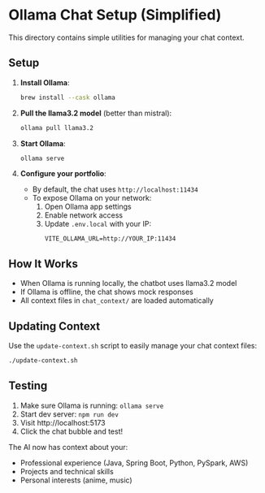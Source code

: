 # Ollama Chat Setup (Simplified)

This directory contains simple utilities for managing your chat context.

## Setup

1. **Install Ollama**:
   ```bash
   brew install --cask ollama
   ```

2. **Pull the llama3.2 model** (better than mistral):
   ```bash
   ollama pull llama3.2
   ```

3. **Start Ollama**:
   ```bash
   ollama serve
   ```

4. **Configure your portfolio**:
   - By default, the chat uses `http://localhost:11434`
   - To expose Ollama on your network:
     1. Open Ollama app settings
     2. Enable network access
     3. Update `.env.local` with your IP:
        ```
        VITE_OLLAMA_URL=http://YOUR_IP:11434
        ```

## How It Works

- When Ollama is running locally, the chatbot uses llama3.2 model
- If Ollama is offline, the chat shows mock responses
- All context files in `chat_context/` are loaded automatically

## Updating Context

Use the `update-context.sh` script to easily manage your chat context files:
```bash
./update-context.sh
```

## Testing

1. Make sure Ollama is running: `ollama serve`
2. Start dev server: `npm run dev`
3. Visit http://localhost:5173
4. Click the chat bubble and test!

The AI now has context about your:
- Professional experience (Java, Spring Boot, Python, PySpark, AWS)
- Projects and technical skills
- Personal interests (anime, music)